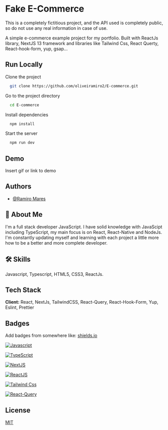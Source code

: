 
# Fake E-Commerce

This is a completely fictitious project, and the API used is completely public, so do not use any real information in case of use.

A simple e-commerce example project for my portfolio. Built with ReactJs library, NextJS 13 framework and libraries like Tailwind Css, React Querty, React-hook-form, yup, gsap...


## Run Locally

Clone the project

```bash
  git clone https://github.com/oliveiramiro2/E-commerce.git
```

Go to the project directory

```bash
  cd E-commerce
```

Install dependencies

```bash
  npm install
```

Start the server

```bash
  npm run dev
```


## Demo

Insert gif or link to demo


## Authors

- [@Ramiro Mares](https://github.com/oliveiramiro2)


## 🚀 About Me
I'm a full stack developer JavaScript. I have solid knowledge with JavaScipt including TypeScript, my main focus is on React, React-Native and NodeJs. I'm constantly updating myself and learning with each project a little more how to be a better and more complete developer.


## 🛠 Skills
Javascript, Typescript, HTML5, CSS3, ReactJs.


## Tech Stack

**Client:** React, NextJs, TailwindCSS, React-Query, React-Hook-Form, Yup, Eslint, Prettier



## Badges

Add badges from somewhere like: [shields.io](https://shields.io/)

[![Javascript](https://github.com/oliveiramiro2/badges_for_different_use/blob/main/badges/Language_%20JavaScript.png?raw=true)](https://www.javascript.com/) 

[![TypeScript](https://github.com/oliveiramiro2/badges_for_different_use/blob/main/badges/Language_%20TypeScript.png?raw=true)](https://www.typescriptlang.org/)

[![NextJS](https://github.com/oliveiramiro2/badges_for_different_use/blob/main/badges/Framework_%20NextJs.png?raw=true)](https://nextjs.org/)

[![ReactJS](https://github.com/oliveiramiro2/badges_for_different_use/blob/main/badges/lib_%20ReactJS.png?raw=true)](https://pt-br.legacy.reactjs.org/)

[![Tailwind Css](https://github.com/oliveiramiro2/badges_for_different_use/blob/main/badges/lib_%20Tailwind%20css.png?raw=true)](https://tailwindcss.com/)

[![React-Query](https://github.com/oliveiramiro2/badges_for_different_use/blob/main/badges/lib_%20React%20Query.png?raw=true)](https://tanstack.com/query/v3/)

## License

[MIT](https://choosealicense.com/licenses/mit/)

